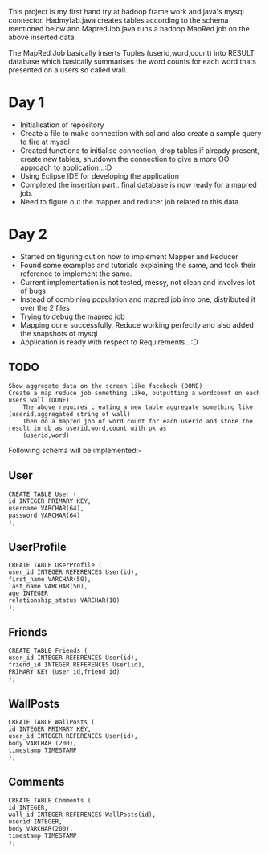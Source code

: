 This project is my first hand try at hadoop frame work and java's mysql connector.
Hadmyfab.java creates tables according to the schema mentioned below and MapredJob.java runs a hadoop MapRed job on the
above inserted data.

The MapRed Job basically inserts Tuples (userid,word,count) into RESULT database which basically summarises the word
counts for each word thats presented on a users so called wall. 

Day 1
=====

* Initialisation of repository
* Create a file to make connection with sql and also create a sample query to fire at mysql
* Created functions to initialise connection, drop tables if already present, create new tables, shutdown the connection
  to give a more OO approach to application...:D
* Using Eclipse IDE for developing the application
* Completed the insertion part.. final database is now ready for a mapred job.
* Need to figure out the mapper and reducer job related to this data.

Day 2
=====
* Started on figuring out on how to implement Mapper and Reducer
* Found some examples and tutorials explaining the same, and took their reference to implement the same.
* Current implementation is not tested, messy, not clean and involves lot of bugs
* Instead of combining population and mapred job into one, distributed it over the 2 files
* Trying to debug the mapred job
* Mapping done successfully, Reduce working perfectly and also added the snapshots of mysql
* Application is ready with respect to Requirements...:D

TODO
-----
    Show aggregate data on the screen like facebook (DONE)
    Create a map reduce job something like, outputting a wordcount on each users wall (DONE)
        The above requires creating a new table aggregate something like (userid,aggregated string of wall)
        Then do a mapred job of word count for each userid and store the result in db as userid,word,count with pk as
        (userid,word)

Following schema will be implemented:-

User
----
    CREATE TABLE User (
    id INTEGER PRIMARY KEY,
    username VARCHAR(64),
    password VARCHAR(64)
    );

UserProfile
-----------
    CREATE TABLE UserProfile (
    user_id INTEGER REFERENCES User(id),
    first_name VARCHAR(50),
    last_name VARCHAR(50),
    age INTEGER
    relationship_status VARCHAR(10)
    );

Friends
-------
    CREATE TABLE Friends (
    user_id INTEGER REFERENCES User(id),
    friend_id INTEGER REFERENCES User(id),
    PRIMARY KEY (user_id,friend_id)
    );

WallPosts
----------
    CREATE TABLE WallPosts (
    id INTEGER PRIMARY KEY,
    user_id INTEGER REFERENCES User(id),
    body VARCHAR (200),
    timestamp TIMESTAMP
    );

Comments
--------
    CREATE TABLE Comments (
    id INTEGER,
    wall_id INTEGER REFERENCES WallPosts(id),
    userid INTEGER,
    body VARCHAR(200),
    timestamp TIMESTAMP
    );


